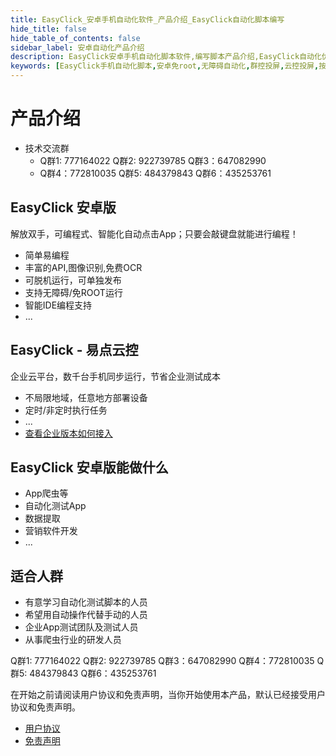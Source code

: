 ```yaml
---
title: EasyClick_安卓手机自动化软件_产品介绍_EasyClick自动化脚本编写
hide_title: false
hide_table_of_contents: false
sidebar_label: 安卓自动化产品介绍
description: EasyClick安卓手机自动化脚本软件,编写脚本产品介绍,EasyClick自动化优势,对比按键精灵、触动精灵、Autojs
keywords: [EasyClick手机自动化脚本,安卓免root,无障碍自动化,群控投屏,云控投屏,按键精灵]
---
```

# 产品介绍

- 技术交流群  
    - Q群1: 777164022 Q群2: 922739785 Q群3：647082990   
    - Q群4：772810035  Q群5: 484379843 Q群6：435253761 
    
## EasyClick 安卓版

解放双手，可编程式、智能化自动点击App；只要会敲键盘就能进行编程！
* 简单易编程
* 丰富的API,图像识别,免费OCR
* 可脱机运行，可单独发布
* 支持无障碍/免ROOT运行
* 智能IDE编程支持
* ...

## EasyClick - 易点云控
企业云平台，数千台手机同步运行，节省企业测试成本
* 不局限地域，任意地方部署设备
* 定时/非定时执行任务
* ...
* [查看企业版本如何接入](zh-cn/ecloud2/intro)

## EasyClick 安卓版能做什么
* App爬虫等
* 自动化测试App
* 数据提取
* 营销软件开发
* ...

## 适合人群
* 有意学习自动化测试脚本的人员
* 希望用自动操作代替手动的人员
* 企业App测试团队及测试人员
* 从事爬虫行业的研发人员

 Q群1: 777164022   Q群2: 922739785 Q群3：647082990 Q群4：772810035 Q群5: 484379843 Q群6：435253761

在开始之前请阅读用户协议和免责声明，当你开始使用本产品，默认已经接受用户协议和免责声明。
* [用户协议](/zh-cn/agreement.md)
* [免责声明](/zh-cn/declare.md)
